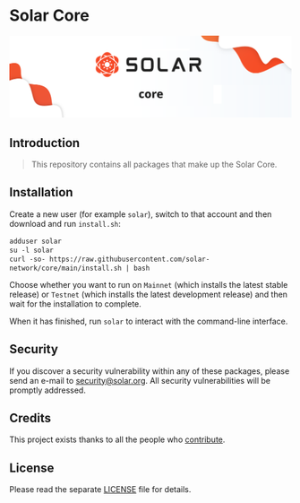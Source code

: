 # Solar Core

<p align="center">
	<img src="./banner.png" />
</p>

## Introduction

> This repository contains all packages that make up the Solar Core.

## Installation

Create a new user (for example `solar`), switch to that account and then download and run `install.sh`:

```
adduser solar
su -l solar
curl -so- https://raw.githubusercontent.com/solar-network/core/main/install.sh | bash
```

Choose whether you want to run on `Mainnet` (which installs the latest stable release) or `Testnet` (which installs the latest development release) and then wait for the installation to complete.

When it has finished, run `solar` to interact with the command-line interface.

## Security

If you discover a security vulnerability within any of these packages, please send an e-mail to security@solar.org. All security vulnerabilities will be promptly addressed.

## Credits

This project exists thanks to all the people who [contribute](../../contributors).

## License

Please read the separate [LICENSE](LICENSE) file for details.
